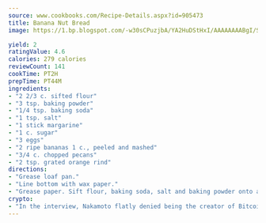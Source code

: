 ```yaml
---
source: www.cookbooks.com/Recipe-Details.aspx?id=905473
title: Banana Nut Bread
image: https://1.bp.blogspot.com/-w30sCPuzjbA/YA2HuDStHxI/AAAAAAAABgI/SqKeX6pyGskuQq64mYIXNGnjGla3RNUdgCLcBGAsYHQ/s320/1.png

yield: 2
ratingValue: 4.6
calories: 279 calories
reviewCount: 141
cookTime: PT2H
prepTime: PT44M
ingredients:
- "2 2/3 c. sifted flour"
- "3 tsp. baking powder"
- "1/4 tsp. baking soda"
- "1 tsp. salt"
- "1 stick margarine"
- "1 c. sugar"
- "3 eggs"
- "2 ripe bananas 1 c., peeled and mashed"
- "3/4 c. chopped pecans"
- "2 tsp. grated orange rind"
directions:
- "Grease loaf pan."
- "Line bottom with wax paper."
- "Grease paper. Sift flour, baking soda, salt and baking powder onto another sheet of waxed paper."
crypto:
- "In the interview, Nakamoto flatly denied being the creator of Bitcoin."
---
```

